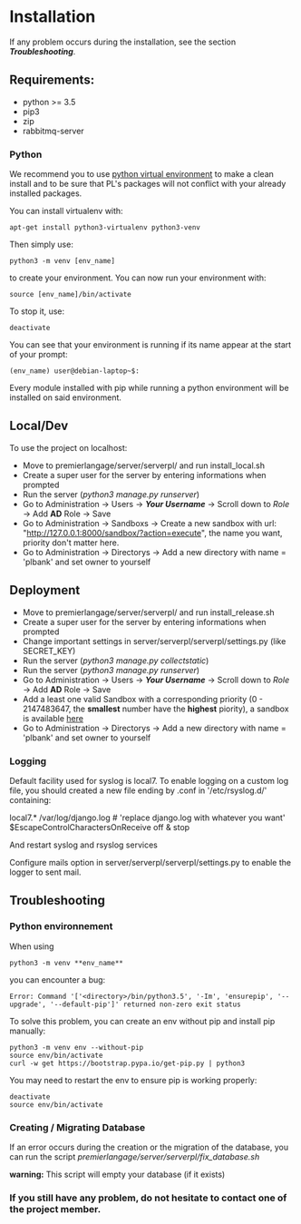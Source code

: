 # Installation

If any problem occurs during the installation, see the section ***Troubleshooting***.

## Requirements:
- python >= 3.5
- pip3
- zip
- rabbitmq-server

### Python
We recommend you to use [python virtual environment](https://docs.python.org/3/tutorial/venv.html) to make a clean install and to be 
sure that PL's packages will not conflict with your already installed packages.

You can install virtualenv with:

    apt-get install python3-virtualenv python3-venv

Then simply use:

    python3 -m venv [env_name]

to create your environment. You can now run your environment with:

    source [env_name]/bin/activate
    
To stop it, use:

    deactivate

You can see that your environment is running if its name appear at the start of your prompt:

    (env_name) user@debian-laptop~$:

Every module installed with pip while running a python environment will be installed on said environment.


## Local/Dev
To use the project on localhost:

- Move to premierlangage/server/serverpl/ and run install_local.sh
- Create a super user for the server by entering informations when prompted
- Run the server (*python3 manage.py runserver*)
- Go to Administration -> Users -> ***Your Username*** -> Scroll down to *Role* -> Add **AD** Role -> Save
- Go to Administration -> Sandboxs -> Create a new sandbox with url: "http://127.0.0.1:8000/sandbox/?action=execute", the name you want, priority don't matter here.
- Go to Administration -> Directorys -> Add a new directory with name = 'plbank' and set owner to yourself

## Deployment
- Move to premierlangage/server/serverpl/ and run install_release.sh
- Create a super user for the server by entering informations when prompted
- Change important settings in server/serverpl/serverpl/settings.py (like SECRET_KEY)
- Run the server (*python3 manage.py collectstatic*)
- Run the server (*python3 manage.py runserver*)
- Go to Administration -> Users -> ***Your Username*** -> Scroll down to *Role* -> Add **AD** Role -> Save
- Add a least one valid Sandbox with a corresponding priority (0 - 2147483647, the **smallest** number have the **highest** piority), a sandbox is available [here](https://git-etud.u-pem.fr/pl-sandbox.git)
- Go to Administration -> Directorys -> Add a new directory with name = 'plbank' and set owner to yourself

### Logging
Default facility used for syslog is local7.
To enable logging on a custom log file, you should created a new file ending by .conf in '/etc/rsyslog.d/' containing:

  local7.*	/var/log/django.log # 'replace django.log with whatever you want'
  $EscapeControlCharactersOnReceive off
  & stop

And restart syslog and rsyslog services

Configure mails option in server/serverpl/serverpl/settings.py to enable the logger to sent mail.


## Troubleshooting

### Python environnement
When using

    python3 -m venv **env_name**

you can encounter a bug:

    Error: Command '['<directory>/bin/python3.5', '-Im', 'ensurepip', '--upgrade', '--default-pip']' returned non-zero exit status

To solve this problem, you can create an env without pip and install pip manually:

    python3 -m venv env --without-pip
    source env/bin/activate
    curl -w get https://bootstrap.pypa.io/get-pip.py | python3

You may need to restart the env to ensure pip is working properly:

    deactivate
    source env/bin/activate


### Creating / Migrating Database
If an error occurs during the creation or the migration of the database, you can run the script *premierlangage/server/serverpl/fix_database.sh*

**warning:** This script will empty your database (if it exists)


### If you still have any problem, do not hesitate to contact one of the project member.

